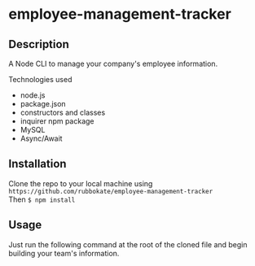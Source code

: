 # employee-management-tracker

## Description

  A Node CLI to manage your company's employee information.

  Technologies used
  * node.js
  * package.json
  * constructors and classes
  * inquirer npm package
  * MySQL
  * Async/Await

  ## Installation

  Clone the repo to your local machine using `https://github.com/rubbokate/employee-management-tracker`<br>Then `$ npm install`

  ## Usage

  Just run the following command at the root of the cloned file and begin building your team's information.
